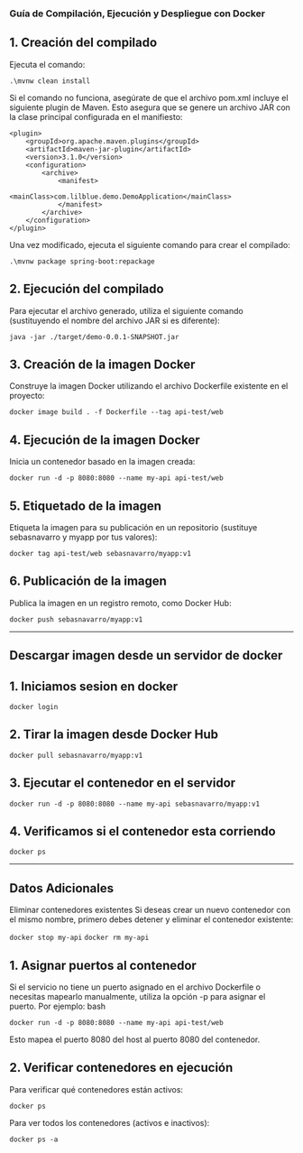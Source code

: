 ### Guía de Compilación, Ejecución y Despliegue con Docker
## 1. Creación del compilado
Ejecuta el comando:

  `.\mvnw clean install`

Si el comando no funciona, asegúrate de que el archivo pom.xml incluye el siguiente plugin de Maven. Esto asegura que se genere un archivo JAR con la clase principal configurada en el manifiesto:

  ```
  <plugin>
      <groupId>org.apache.maven.plugins</groupId>
      <artifactId>maven-jar-plugin</artifactId>
      <version>3.1.0</version>
      <configuration>
          <archive>
              <manifest>
                  <mainClass>com.lilblue.demo.DemoApplication</mainClass>
              </manifest>
          </archive>
      </configuration>
  </plugin>
  ```

Una vez modificado, ejecuta el siguiente comando para crear el compilado:

  `.\mvnw package spring-boot:repackage`

## 2. Ejecución del compilado
Para ejecutar el archivo generado, utiliza el siguiente comando (sustituyendo el nombre del archivo JAR si es diferente):

  `java -jar ./target/demo-0.0.1-SNAPSHOT.jar`

## 3. Creación de la imagen Docker
Construye la imagen Docker utilizando el archivo Dockerfile existente en el proyecto:

  `docker image build . -f Dockerfile --tag api-test/web`

## 4. Ejecución de la imagen Docker
Inicia un contenedor basado en la imagen creada:

  `docker run -d -p 8080:8080 --name my-api api-test/web`

## 5. Etiquetado de la imagen
Etiqueta la imagen para su publicación en un repositorio (sustituye sebasnavarro y myapp por tus valores):

  `docker tag api-test/web sebasnavarro/myapp:v1`

## 6. Publicación de la imagen
Publica la imagen en un registro remoto, como Docker Hub:

  `docker push sebasnavarro/myapp:v1`

***
## Descargar imagen desde un servidor de docker

## 1. Iniciamos sesion en docker

  `docker login`

## 2. Tirar la imagen desde Docker Hub

  `docker pull sebasnavarro/myapp:v1 `

## 3. Ejecutar el contenedor en el servidor

  `docker run -d -p 8080:8080 --name my-api sebasnavarro/myapp:v1 `

## 4. Verificamos si el contenedor esta corriendo

  `docker ps`

***
## Datos Adicionales

Eliminar contenedores existentes
Si deseas crear un nuevo contenedor con el mismo nombre, primero debes detener y eliminar el contenedor existente:

  `docker stop my-api`
  `docker rm my-api`

## 1. Asignar puertos al contenedor

Si el servicio no tiene un puerto asignado en el archivo Dockerfile o necesitas mapearlo manualmente, utiliza la opción -p para asignar el puerto. Por ejemplo:
bash

  `docker run -d -p 8080:8080 --name my-api api-test/web`

Esto mapea el puerto 8080 del host al puerto 8080 del contenedor.

## 2. Verificar contenedores en ejecución

Para verificar qué contenedores están activos:

`docker ps`



Para ver todos los contenedores (activos e inactivos):

`docker ps -a`

